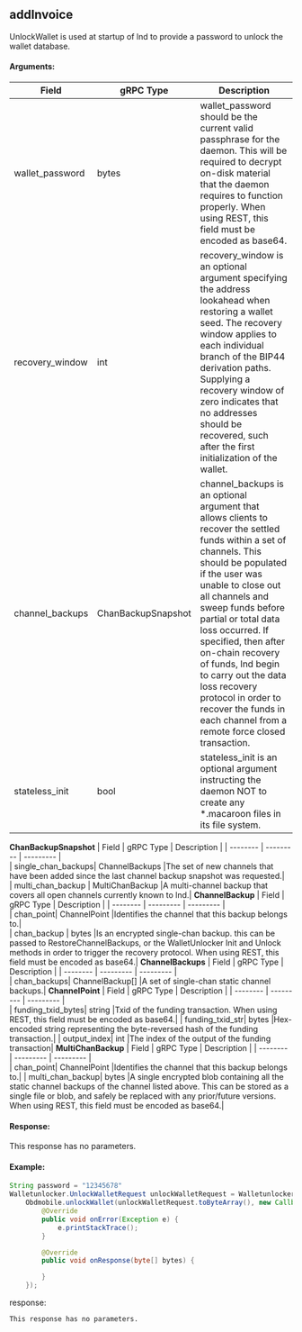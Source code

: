 ## addInvoice
<!-- 
中文用注释符号注释掉。创建一个收款Invoice 
-->  

UnlockWallet is used at startup of lnd to provide a password to unlock the wallet database.

#### Arguments:
| Field		   |	gRPC Type		|	   Description  |
| -------- 	 |	---------   |    ---------    |  
| wallet_password	     |	bytes		  |wallet_password should be the current valid passphrase for the daemon. This will be required to decrypt on-disk material that the daemon requires to function properly. When using REST, this field must be encoded as base64.|
| recovery_window	     |	int		  |recovery_window is an optional argument specifying the address lookahead when restoring a wallet seed. The recovery window applies to each individual branch of the BIP44 derivation paths. Supplying a recovery window of zero indicates that no addresses should be recovered, such after the first initialization of the wallet.|
| channel_backups	     |	ChanBackupSnapshot		  |channel_backups is an optional argument that allows clients to recover the settled funds within a set of channels. This should be populated if the user was unable to close out all channels and sweep funds before partial or total data loss occurred. If specified, then after on-chain recovery of funds, lnd begin to carry out the data loss recovery protocol in order to recover the funds in each channel from a remote force closed transaction.|
| stateless_init	     |	bool		  |stateless_init is an optional argument instructing the daemon NOT to create any *.macaroon files in its file system.|
**ChanBackupSnapshot**
| Field		         |	gRPC Type		|	   Description  |
| -------- 	       |	---------   |    ---------    |  
| single_chan_backups|	ChannelBackups	    |The set of new channels that have been added since the last channel backup snapshot was requested.|  
| multi_chan_backup  |	MultiChanBackup	|A multi-channel backup that covers all open channels currently known to lnd.|
**ChannelBackup**
| Field		         |	gRPC Type		|	   Description  |
| -------- 	       |	---------   |    ---------    |  
| chan_point|	ChannelPoint	    |Identifies the channel that this backup belongs to.|  
| chan_backup  |	bytes	|Is an encrypted single-chan backup. this can be passed to RestoreChannelBackups, or the WalletUnlocker Init and Unlock methods in order to trigger the recovery protocol. When using REST, this field must be encoded as base64.|
**ChannelBackups**
| Field		         |	gRPC Type		|	   Description  |
| -------- 	       |	---------   |    ---------    |  
| chan_backups|	ChannelBackup[]	    |A set of single-chan static channel backups.|
**ChannelPoint**
| Field		         |	gRPC Type		|	   Description  |
| -------- 	       |	---------   |    ---------    |  
| funding_txid_bytes|	string    |Txid of the funding transaction. When using REST, this field must be encoded as base64.|
| funding_txid_str|	bytes    |Hex-encoded string representing the byte-reversed hash of the funding transaction.|
| output_index|	int    |The index of the output of the funding transaction|
**MultiChanBackup**
| Field		         |	gRPC Type		|	   Description  |
| -------- 	       |	---------   |    ---------    |  
| chan_point|	ChannelPoint    |Identifies the channel that this backup belongs to.|
| multi_chan_backup|	bytes    |A single encrypted blob containing all the static channel backups of the channel listed above. This can be stored as a single file or blob, and safely be replaced with any prior/future versions. When using REST, this field must be encoded as base64.|


#### Response:
This response has no parameters.

#### Example:

<!--
java code example
-->

```java
String password = "12345678"
Walletunlocker.UnlockWalletRequest unlockWalletRequest = Walletunlocker.UnlockWalletRequest.newBuilder().setWalletPassword(ByteString.copyFromUtf8(password )).build();
    Obdmobile.unlockWallet(unlockWalletRequest.toByteArray(), new Callback() {
        @Override
        public void onError(Exception e) {
            e.printStackTrace();
        }

        @Override
        public void onResponse(byte[] bytes) {

        }
    });
```

<!--
下面放例子的返回结果 
-->
response:
```
This response has no parameters.
```


